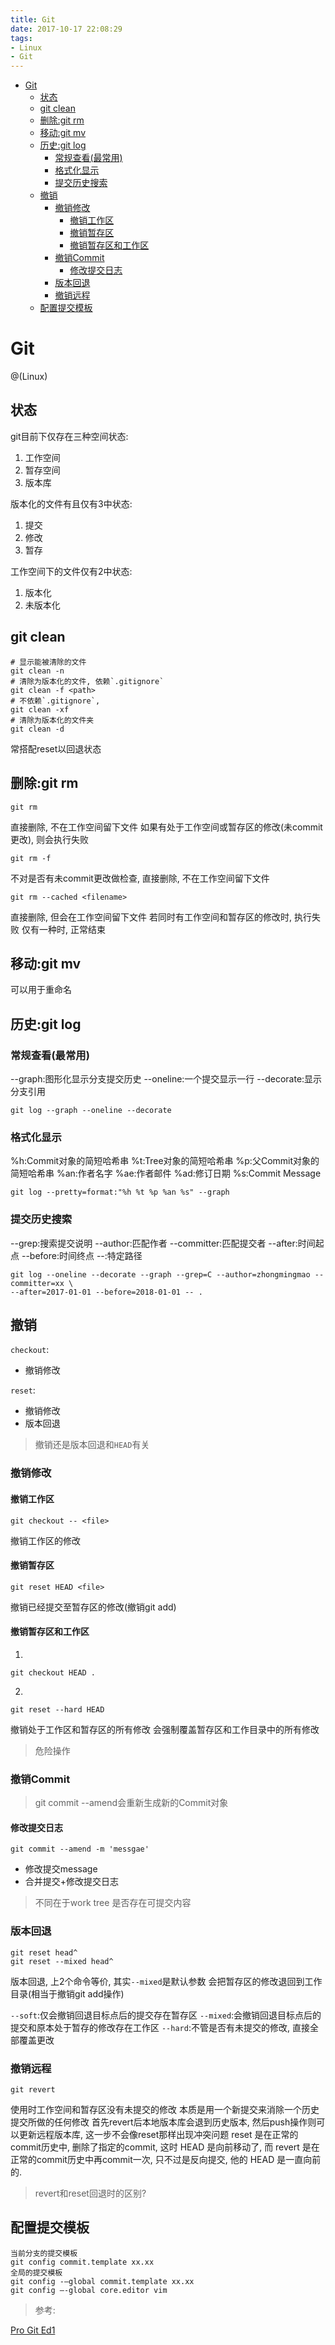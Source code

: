 ```yaml
---
title: Git
date: 2017-10-17 22:08:29
tags:
- Linux
- Git
---
```

<!-- TOC -->

- [Git](#git)
	- [状态](#状态)
	- [git clean](#git-clean)
	- [删除:git rm](#删除git-rm)
	- [移动:git mv](#移动git-mv)
	- [历史:git log](#历史git-log)
		- [常规查看(最常用)](#常规查看最常用)
		- [格式化显示](#格式化显示)
		- [提交历史搜索](#提交历史搜索)
	- [撤销](#撤销)
		- [撤销修改](#撤销修改)
			- [撤销工作区](#撤销工作区)
			- [撤销暂存区](#撤销暂存区)
			- [撤销暂存区和工作区](#撤销暂存区和工作区)
		- [撤销Commit](#撤销commit)
			- [修改提交日志](#修改提交日志)
		- [版本回退](#版本回退)
		- [撤销远程](#撤销远程)
	- [配置提交模板](#配置提交模板)

<!-- /TOC -->
# Git

@(Linux)

## 状态

git目前下仅存在三种空间状态:
1. 工作空间
2. 暂存空间
3. 版本库

版本化的文件有且仅有3中状态:
1. 提交
2. 修改
3. 暂存

工作空间下的文件仅有2中状态:
1. 版本化
2. 未版本化


## git clean


```
# 显示能被清除的文件
git clean -n
# 清除为版本化的文件, 依赖`.gitignore`
git clean -f <path>
# 不依赖`.gitignore`, 
git clean -xf
# 清除为版本化的文件夹
git clean -d
```
常搭配reset以回退状态

## 删除:git rm

```
git rm
```
直接删除, 不在工作空间留下文件
如果有处于工作空间或暂存区的修改(未commit更改), 则会执行失败

```
git rm -f
```
不对是否有未commit更改做检查, 
直接删除, 不在工作空间留下文件

```
git rm --cached <filename>
```
直接删除, 但会在工作空间留下文件
若同时有工作空间和暂存区的修改时, 执行失败
仅有一种时, 正常结束

## 移动:git mv

可以用于重命名

## 历史:git log

### 常规查看(最常用)

--graph:图形化显示分支提交历史
--oneline:一个提交显示一行
--decorate:显示分支引用

```
git log --graph --oneline --decorate
```

### 格式化显示

%h:Commit对象的简短哈希串
%t:Tree对象的简短哈希串
%p:父Commit对象的简短哈希串
%an:作者名字
%ae:作者邮件
%ad:修订日期
%s:Commit Message

```
git log --pretty=format:"%h %t %p %an %s" --graph
```


### 提交历史搜索

--grep:搜索提交说明
--author:匹配作者
--committer:匹配提交者
--after:时间起点
--before:时间终点
--:特定路径

```
git log --oneline --decorate --graph --grep=C --author=zhongmingmao --committer=xx \
--after=2017-01-01 --before=2018-01-01 -- .
```

## 撤销

`checkout`:

* 撤销修改

`reset`:

* 撤销修改
* 版本回退

> 撤销还是版本回退和`HEAD`有关

### 撤销修改

#### 撤销工作区

```
git checkout -- <file>
```
撤销工作区的修改

#### 撤销暂存区

```
git reset HEAD <file>
```
撤销已经提交至暂存区的修改(撤销git add)

#### 撤销暂存区和工作区

1.
```
git checkout HEAD .
```
2.
```
git reset --hard HEAD
```
撤销处于工作区和暂存区的所有修改
会强制覆盖暂存区和工作目录中的所有修改

> 危险操作

### 撤销Commit

> git commit --amend会重新生成新的Commit对象

#### 修改提交日志
```
git commit --amend -m 'messgae'
```
* 修改提交message
* 合并提交+修改提交日志

> 不同在于work tree 是否存在可提交内容

### 版本回退

```
git reset head^
git reset --mixed head^
```
版本回退, 上2个命令等价, 其实`--mixed`是默认参数
会把暂存区的修改退回到工作目录(相当于撤销git add操作)

`--soft`:仅会撤销回退目标点后的提交存在暂存区
`--mixed`:会撤销回退目标点后的提交和原本处于暂存的修改存在工作区
`--hard`:不管是否有未提交的修改, 直接全部覆盖更改


### 撤销远程

`git revert`

使用时工作空间和暂存区没有未提交的修改
本质是用一个新提交来消除一个历史提交所做的任何修改
首先revert后本地版本库会退到历史版本, 然后push操作则可以更新远程版本库, 这一步不会像reset那样出现冲突问题
reset 是在正常的commit历史中, 删除了指定的commit, 这时 HEAD 是向前移动了, 而 revert 是在正常的commit历史中再commit一次, 只不过是反向提交, 他的 HEAD 是一直向前的.


> revert和reset回退时的区别?

## 配置提交模板

```
当前分支的提交模板
git config commit.template xx.xx
全局的提交模板
git config -–global commit.template xx.xx
git config –-global core.editor vim
```


> 参考:

[Pro Git Ed1](http://iissnan.com/progit/)